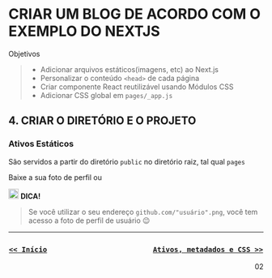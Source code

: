 # CRIAR UM BLOG DE ACORDO COM O EXEMPLO DO NEXTJS

Objetivos
> + Adicionar arquivos estáticos(imagens, etc) ao Next.js
> + Personalizar o conteúdo `<head>` de cada página
> + Criar componente React reutilizável usando Módulos CSS
> + Adicionar CSS global em `pages/_app.js`

## 4. CRIAR O DIRETÓRIO E O PROJETO

### **Ativos Estáticos**

São servidos a partir do diretório `public` no diretório raiz, tal qual `pages`

Baixe a sua foto de perfil ou

<img  src="https://image.flaticon.com/icons/png/128/841/841539.png"  alt="lupa/loupe"  width="20"/> ****DICA!****
>Se você utilizar o seu endereço `github.com/"usuário".png`, você tem acesso a foto de perfil de usuário :wink:

---


<div style="text-align: center">

### [` << Início `](../README.md) &nbsp;&nbsp;&nbsp;&nbsp;&nbsp;&nbsp;&nbsp;&nbsp;&nbsp;&nbsp;&nbsp;&nbsp;&nbsp;&nbsp;&nbsp;&nbsp;&nbsp;&nbsp;&nbsp;&nbsp;&nbsp;&nbsp;&nbsp;&nbsp;&nbsp;&nbsp;&nbsp;&nbsp;&nbsp;&nbsp;&nbsp;&nbsp;&nbsp;&nbsp;&nbsp;&nbsp;&nbsp;&nbsp;&nbsp;&nbsp;&nbsp;&nbsp;&nbsp;&nbsp;&nbsp;&nbsp;&nbsp;&nbsp;&nbsp;&nbsp;&nbsp;&nbsp; [` Ativos, metadados e CSS >> `](docs/02-CSS.md)

</div>


<div style="text-align: right"> 02 </div>

